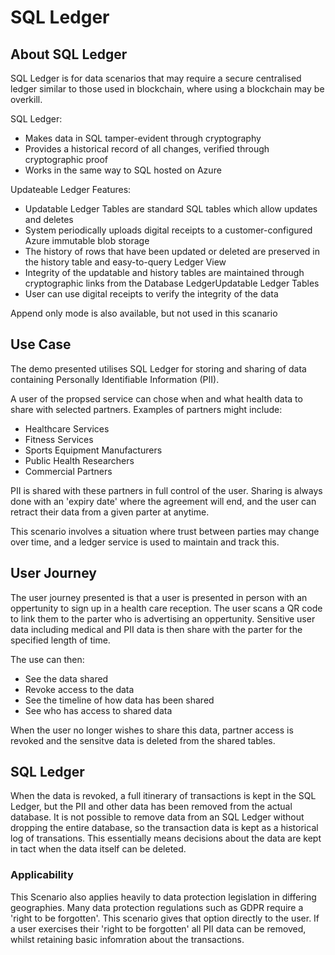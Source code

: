 # SQL Ledger

## About SQL Ledger

SQL Ledger is for data scenarios that may require a secure centralised ledger similar to those used in blockchain, where using a blockchain may be overkill.

SQL Ledger:

- Makes data in SQL tamper-evident through cryptography
- Provides a historical record of all changes, verified through cryptographic proof
- Works in the same way to SQL hosted on Azure

Updateable Ledger Features:

- Updatable Ledger Tables are standard SQL tables which allow updates and deletes
- System periodically uploads digital receipts to a customer-configured Azure immutable blob storage
- The history of rows that have been updated or deleted are preserved in the history table and easy-to-query Ledger View
- Integrity of the updatable and history tables are maintained through cryptographic links from the Database LedgerUpdatable Ledger Tables
- User can use digital receipts to verify the integrity of the data

Append only mode is also available, but not used in this scanario

## Use Case

The demo presented utilises SQL Ledger for storing and sharing of data containing Personally Identifiable Information (PII).

A user of the propsed service can chose when and what health data to share with selected partners. Examples of partners might include:

- Healthcare Services
- Fitness Services
- Sports Equipment Manufacturers
- Public Health Researchers
- Commercial Partners

PII is shared with these partners in full control of the user. Sharing is always done with an 'expiry date' where the agreement will end, and the user can retract their data from a given parter at anytime.

This scenario involves a situation where trust between parties may change over time, and a ledger service is used to maintain and track this.

## User Journey

The user journey presented is that a user is presented in person with an oppertunity to sign up in a health care reception. The user scans a QR code to link them to the parter who is advertising an oppertunity. Sensitive user data including medical and PII data is then share with the parter for the specified length of time.

The use can then:

- See the data shared
- Revoke access to the data
- See the timeline of how data has been shared
- See who has access to shared data

When the user no longer wishes to share this data, partner access is revoked and the sensitve data is deleted from the shared tables.

## SQL Ledger

When the data is revoked, a full itinerary of transactions is kept in the SQL Ledger, but the PII and other data has been removed from the actual database. It is not possible to remove data from an SQL Ledger without dropping the entire database, so the transaction data is kept as a historical log of transations. This essentially means decisions about the data are kept in tact when the data itself can be deleted.

### Applicability

This Scenario also applies heavily to data protection legislation in differing geographies. Many data protection regulations such as GDPR require a 'right to be forgotten'. This scenario gives that option directly to the user. If a user exercises their 'right to be forgotten' all PII data can be removed, whilst retaining basic infomration about the transactions.
